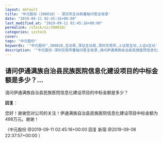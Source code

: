 ```yaml
---
layout: default
title: '中元股份（300018）- 深交所互动易董秘问答全收录'
date: "2019-09-11 02:45:16+00:00"
last_modified_at: "2019-09-11 02:45:16+00:00"
permalink: /stock/sz/300018/
categories: szstock
cover: 
tags: "中元股份"
keywords: '"中元股份",300018,互动易,深证互动易,深圳交易所,上证易互动,上证e互动'
description: '"中元股份-深圳交易所董秘问答全收录,请问伊通满族自治县民族医院信息化建设项目的中标金额是多少？"'
---
```


## 请问伊通满族自治县民族医院信息化建设项目的中标金额是多少？...

请问伊通满族自治县民族医院信息化建设项目的中标金额是多少？

**回复**：

您好！谢谢您对公司的关注！伊通满族自治县民族医院信息化建设项目中标金额为498万元。谢谢！ 

（中元股份  @2019-09-11 02:45:16+00:00 回复 新宿  @2019-09-08 22:37:57+00:00 ）

